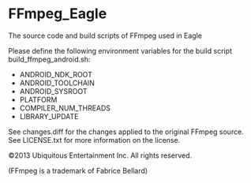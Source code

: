 FFmpeg_Eagle
============

The source code and build scripts of FFmpeg used in Eagle

Please define the following environment variables for the build script build_ffmpeg_android.sh:
* ANDROID_NDK_ROOT
* ANDROID_TOOLCHAIN
* ANDROID_SYSROOT
* PLATFORM
* COMPILER_NUM_THREADS
* LIBRARY_UPDATE

See changes.diff for the changes applied to the original FFmpeg source.
See LICENSE.txt for more information on the license.


©2013 Ubiquitous Entertainment Inc. All rights reserved.

(FFmpeg is a trademark of Fabrice Bellard)